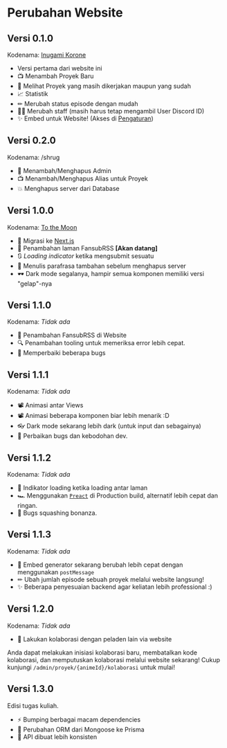 # Perubahan Website

## Versi 0.1.0

Kodenama: [Inugami Korone](https://www.youtube.com/channel/UChAnqc_AY5_I3Px5dig3X1Q)

- Versi pertama dari website ini
- 📺 Menambah Proyek Baru
- 👀 Melihat Proyek yang masih dikerjakan maupun yang sudah
- 📈 Statistik
- ✏ Merubah status episode dengan mudah
- 👯‍♂️ Merubah staff (masih harus tetap mengambil User Discord ID)
- ✨ Embed untuk Website! (Akses di [Pengaturan](/admin/atur))

## Versi 0.2.0

Kodenama: /shrug

- 👤 Menambah/Menghapus Admin
- 📺 Menambah/Menghapus Alias untuk Proyek
- 💥 Menghapus server dari Database

## Versi 1.0.0

Kodenama: [To the Moon](https://en.wikipedia.org/wiki/GameStop_short_squeeze)

- 🚀 Migrasi ke [Next.js](https://nextjs.org/)
- 📰 Penambahan laman FansubRSS **[Akan datang]**
- 🔃 *Loading indicator* ketika mengsubmit sesuatu
- 🚫 Menulis parafrasa tambahan sebelum menghapus server
- 🕶 Dark mode segalanya, hampir semua komponen memiliki versi "gelap"-nya

## Versi 1.1.0

Kodenama: *Tidak ada*

- 📰 Penambahan FansubRSS di Website
- 🔍 Penambahan tooling untuk memeriksa error lebih cepat.
- 🐛 Memperbaiki beberapa bugs

## Versi 1.1.1

Kodenama: *Tidak ada*

- 📽 Animasi antar Views
- 📽 Animasi beberapa komponen biar lebih menarik :D
- 👓 Dark mode sekarang lebih dark (untuk input dan sebagainya)
- 🐛 Perbaikan bugs dan kebodohan dev.

## Versi 1.1.2

Kodenama: *Tidak ada*

- 🎇 Indikator loading ketika loading antar laman
- 🏎 Menggunakan [`Preact`](https://preactjs.com/) di Production build, alternatif lebih cepat dan ringan.
- 🐛 Bugs squashing bonanza.

## Versi 1.1.3

Kodenama: *Tidak ada*

- 🚀 Embed generator sekarang berubah lebih cepat dengan menggunakan `postMessage`
- ✏ Ubah jumlah episode sebuah proyek melalui website langsung!
- ✨ Beberapa penyesuaian backend agar keliatan lebih professional :)

## Versi 1.2.0

Kodenama: *Tidak ada*

- 🤝 Lakukan kolaborasi dengan peladen lain via website

Anda dapat melakukan inisiasi kolaborasi baru, membatalkan kode kolaborasi, dan memputuskan kolaborasi melalui website sekarang!
Cukup kunjungi `/admin/proyek/{animeId}/kolaborasi` untuk mulai!

## Versi 1.3.0

Edisi tugas kuliah.

- ⚡ Bumping berbagai macam dependencies
- 🤖 Perubahan ORM dari Mongoose ke Prisma
- 🔧 API dibuat lebih konsisten
